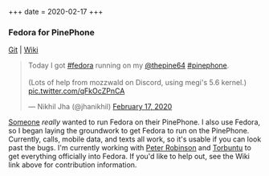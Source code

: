 +++
date = 2020-02-17
+++

### Fedora for PinePhone

[Git](https://github.com/nikhiljha/pp-fedora-sdsetup) | [Wiki](https://fedoraproject.org/wiki/Architectures/ARM/PinePhone)

<blockquote class="twitter-tweet" data-lang="en" data-theme="light"><ion-icon name="logo-twitter" role="img" class="md hydrated" aria-label="logo twitter"></ion-icon><p lang="en" dir="ltr">Today I got <a href="https://twitter.com/hashtag/fedora">#fedora</a> running on my <a href="https://twitter.com/thepine64">@thepine64</a> <a href="https://twitter.com/hashtag/pinephone">#pinephone</a>.<br><br>(Lots of help from mozzwald on Discord, using megi&#39;s 5.6 kernel.) <a href="https://t.co/qFkOcZPnCA">pic.twitter.com/qFkOcZPnCA</a></p>&mdash; Nikhil Jha (@jhanikhil) <a href="https://twitter.com/jhanikhil/status/1229270316053958657">February 17, 2020</a></blockquote>

[Someone](https://github.com/Torbuntu) *really* wanted to run Fedora on their PinePhone. I also use Fedora, so I began laying the groundwork to get Fedora to run on the PinePhone. Currently, calls, mobile data, and texts all work, so it's usable if you can look past the bugs. I'm currently working with [Peter Robinson](https://nullr0ute.com/) and [Torbuntu](https://github.com/Torbuntu) to get everything officially into Fedora. If you'd like to help out, see the Wiki link above for contribution information.